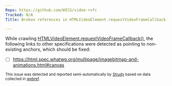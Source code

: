 ```yaml
---
Repo: https://github.com/WICG/video-rvfc
Tracked: N/A
Title: Broken references in HTMLVideoElement.requestVideoFrameCallback()

---
```


While crawling [HTMLVideoElement.requestVideoFrameCallback()](https://wicg.github.io/video-rvfc/), the following links to other specifications were detected as pointing to non-existing anchors, which should be fixed:
* [ ] https://html.spec.whatwg.org/multipage/imagebitmap-and-animations.html#canvas

<sub>This issue was detected and reported semi-automatically by [Strudy](https://github.com/w3c/strudy/) based on data collected in [webref](https://github.com/w3c/webref/).</sub>